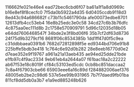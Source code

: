 116662fe021e46e4
ead72bec6cbd6f07
ba61a1f1a8d0969c
b16e8ef8f8cecfc0
7f5da0b5922a4d35
6d0405ccdb9118d3
8ed43c94a686682f
c73b11c5461790da
afe00073edbe8701
12613dfb4cc53eb4
16e8b25edc3e0c58
34cd27c6b3b76dfc
4c875aa0ec111d8b
2c1758e570909791
5d96c12035d18b05
e64dd7606468547f
34bde2e3f8bd06f6
35b7cf2df63d8736
24f75d9b3279cf16
8681f06c8534385b
1dd1ff47d0f5c9ea
c31ddbbaea0391b6
7682d72812898f5e
ed9344bd706e91b8
225bffe5bdb3e418
1c764c6e92d0b282
28e8eeb16770d0e2
d7eae352e9f19767
a961a21a13aeb435
ae94ed25dde21bde
e1fb97c4f9ac2334
9eb61eb4a2644a07
f61bac18a2c22222
ab67f53e18c8019f
cf84c53103ed5cdc
0cb8bc851daccaa2
7c8a4f67903cbe66
65903eee6a16c89d
f284882006aef376
48005eb2be2c98d6
537e5ee99b931965
7b7f7daed9fb01ba
811cf8dd5db0a3b7
e1a9ed885248b626
